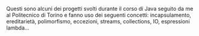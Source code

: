 Questi sono alcuni dei progetti svolti durante il corso di Java seguito da me al Politecnico di Torino e fanno uso dei seguenti concetti: incapsulamento, ereditarietà, polimorfismo, eccezioni, streams, collections, IO, espressioni lambda...
